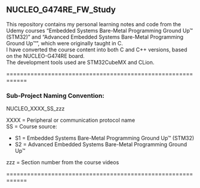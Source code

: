 ## NUCLEO_G474RE_FW_Study

This repository contains my personal learning notes and code from the Udemy courses “Embedded Systems Bare-Metal Programming Ground Up™ (STM32)” and “Advanced Embedded Systems Bare-Metal Programming Ground Up™”, which were originally taught in C.  
I have converted the course content into both C and C++ versions, based on the NUCLEO-G474RE board.  
The development tools used are STM32CubeMX and CLion.  

============================================================  

### Sub-Project Naming Convention:
NUCLEO_XXXX_SS_zzz  

XXXX = Peripheral or communication protocol name  
SS = Course source:  
 - S1 = Embedded Systems Bare-Metal Programming Ground Up™ (STM32)   
 - S2 = Advanced Embedded Systems Bare-Metal Programming Ground Up™
   
zzz = Section number from the course videos

============================================================  
